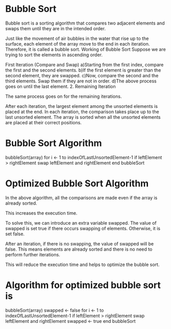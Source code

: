 # Bubble Sort
Bubble sort is a sorting algorithm that compares two adjacent elements and swaps them until they are in the intended order.

Just like the movement of air bubbles in the water that rise up to the surface, each element of the array move to the end in each iteration. Therefore, it is called a bubble sort. Working of Bubble Sort Suppose we are trying to sort the elements in ascending order.

First Iteration (Compare and Swap)
a)Starting from the first index, compare the first and the second elements. b)If the first element is greater than the second element, they are swapped. c)Now, compare the second and the third elements. Swap them if they are not in order. d)The above process goes on until the last element. 2. Remaining Iteration

The same process goes on for the remaining iterations.

After each iteration, the largest element among the unsorted elements is placed at the end. In each iteration, the comparison takes place up to the last unsorted element. The array is sorted when all the unsorted elements are placed at their correct positions.

# Bubble Sort Algorithm
bubbleSort(array) for i <- 1 to indexOfLastUnsortedElement-1 if leftElement > rightElement swap leftElement and rightElement end bubbleSort

# Optimized Bubble Sort Algorithm
In the above algorithm, all the comparisons are made even if the array is already sorted.

This increases the execution time.

To solve this, we can introduce an extra variable swapped. The value of swapped is set true if there occurs swapping of elements. Otherwise, it is set false.

After an iteration, if there is no swapping, the value of swapped will be false. This means elements are already sorted and there is no need to perform further iterations.

This will reduce the execution time and helps to optimize the bubble sort.

# Algorithm for optimized bubble sort is
bubbleSort(array) swapped <- false for i <- 1 to indexOfLastUnsortedElement-1 if leftElement > rightElement swap leftElement and rightElement swapped <- true end bubbleSort
